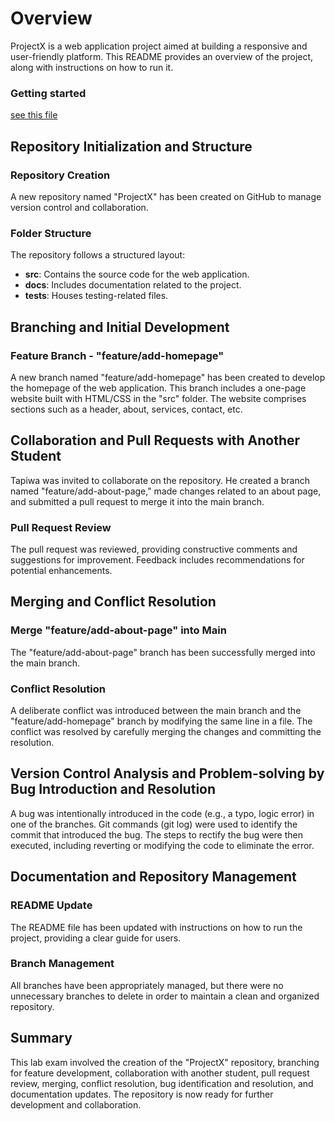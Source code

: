 # Overview
ProjectX is a web application project aimed at building a responsive and user-friendly platform.
This README provides an overview of the project, along with instructions on how to run it.

### Getting started
[see this file](../README.md)

## Repository Initialization and Structure

### Repository Creation
A new repository named "ProjectX" has been created on GitHub to manage version control and 
collaboration.

### Folder Structure
The repository follows a structured layout:

- **src**: Contains the source code for the web application.
- **docs**: Includes documentation related to the project.
- **tests**: Houses testing-related files.

## Branching and Initial Development

### Feature Branch - "feature/add-homepage"
A new branch named "feature/add-homepage" has been created to develop the homepage of the web 
application. This branch includes a one-page website built with HTML/CSS in the "src" folder. 
The website comprises sections such as a header, about, services, contact, etc.

## Collaboration and Pull Requests with Another Student

Tapiwa was invited to collaborate on the repository. He created a branch 
named "feature/add-about-page," made changes related to an about page, and submitted a 
pull request to merge it into the main branch.

### Pull Request Review
The pull request was reviewed, providing constructive comments and suggestions for improvement. 
Feedback includes recommendations for potential enhancements.

## Merging and Conflict Resolution

### Merge "feature/add-about-page" into Main
The "feature/add-about-page" branch has been successfully merged into the main branch.

### Conflict Resolution
A deliberate conflict was introduced between the main branch and the "feature/add-homepage" branch
by modifying the same line in a file. The conflict was resolved by carefully merging the changes 
and committing the resolution.

## Version Control Analysis and Problem-solving by Bug Introduction and Resolution

A bug was intentionally introduced in the code (e.g., a typo, logic error) in one of the branches.
Git commands (git log) were used to identify the commit that introduced the bug. The steps to rectify 
the bug were then executed, including reverting or modifying the code to eliminate the error.

## Documentation and Repository Management

### README Update
The README file has been updated with instructions on how to run the project, providing a
clear guide for users.

### Branch Management
All branches have been appropriately managed, but there were no unnecessary branches to delete 
in order to maintain a clean and organized repository.

## Summary
This lab exam involved the creation of the "ProjectX" repository, branching for feature development, 
collaboration with another student, pull request review, merging, conflict resolution, 
bug identification and resolution, and documentation updates. The repository is now ready 
for further development and collaboration.
